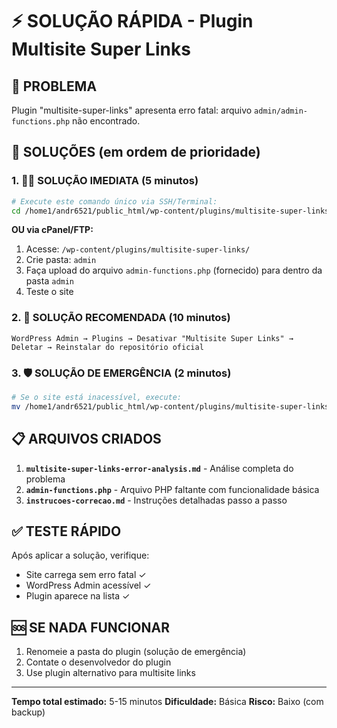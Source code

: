 # ⚡ SOLUÇÃO RÁPIDA - Plugin Multisite Super Links

## 🎯 PROBLEMA
Plugin "multisite-super-links" apresenta erro fatal: arquivo `admin/admin-functions.php` não encontrado.

## 🚀 SOLUÇÕES (em ordem de prioridade)

### 1. 🏃‍♂️ SOLUÇÃO IMEDIATA (5 minutos)
```bash
# Execute este comando único via SSH/Terminal:
cd /home1/andr6521/public_html/wp-content/plugins/multisite-super-links/ && mkdir -p admin && cp /workspace/admin-functions.php admin/admin-functions.php && chmod 644 admin/admin-functions.php
```

**OU via cPanel/FTP:**
1. Acesse: `/wp-content/plugins/multisite-super-links/`
2. Crie pasta: `admin`
3. Faça upload do arquivo `admin-functions.php` (fornecido) para dentro da pasta `admin`
4. Teste o site

### 2. 🔄 SOLUÇÃO RECOMENDADA (10 minutos)
```
WordPress Admin → Plugins → Desativar "Multisite Super Links" → Deletar → Reinstalar do repositório oficial
```

### 3. 🛡️ SOLUÇÃO DE EMERGÊNCIA (2 minutos)
```bash
# Se o site está inacessível, execute:
mv /home1/andr6521/public_html/wp-content/plugins/multisite-super-links/ /home1/andr6521/public_html/wp-content/plugins/multisite-super-links-disabled/
```

## 📋 ARQUIVOS CRIADOS
1. **`multisite-super-links-error-analysis.md`** - Análise completa do problema
2. **`admin-functions.php`** - Arquivo PHP faltante com funcionalidade básica
3. **`instrucoes-correcao.md`** - Instruções detalhadas passo a passo

## ✅ TESTE RÁPIDO
Após aplicar a solução, verifique:
- Site carrega sem erro fatal ✓
- WordPress Admin acessível ✓
- Plugin aparece na lista ✓

## 🆘 SE NADA FUNCIONAR
1. Renomeie a pasta do plugin (solução de emergência)
2. Contate o desenvolvedor do plugin
3. Use plugin alternativo para multisite links

---
**Tempo total estimado:** 5-15 minutos
**Dificuldade:** Básica
**Risco:** Baixo (com backup)